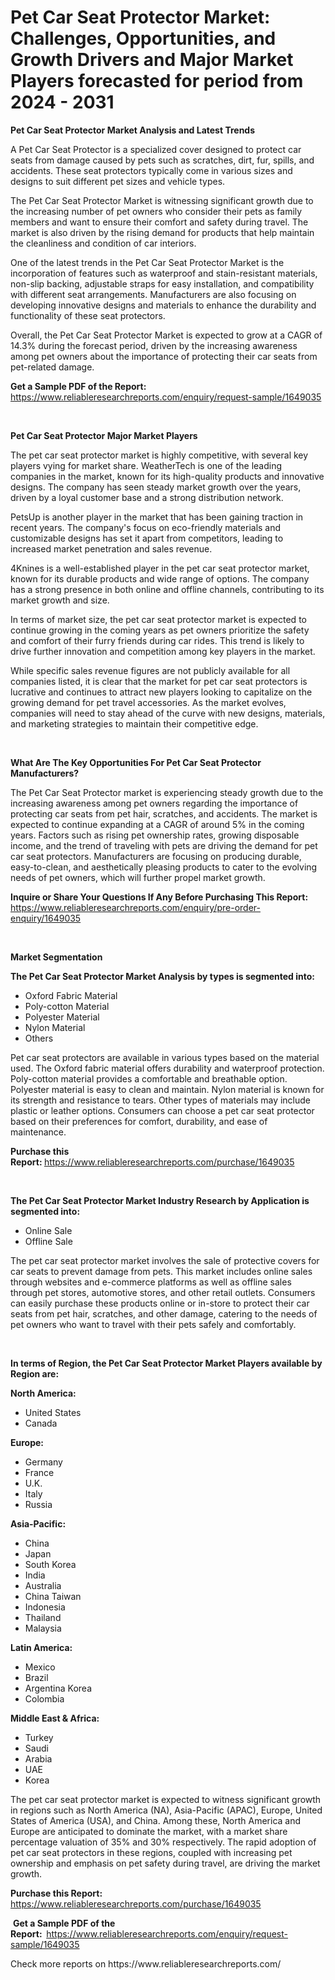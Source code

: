 <p><h1>Pet Car Seat Protector Market: Challenges, Opportunities, and Growth Drivers and Major Market Players forecasted for period from 2024 - 2031</h1></p><p><strong>Pet Car Seat Protector Market Analysis and Latest Trends</strong></p>
<p><p>A Pet Car Seat Protector is a specialized cover designed to protect car seats from damage caused by pets such as scratches, dirt, fur, spills, and accidents. These seat protectors typically come in various sizes and designs to suit different pet sizes and vehicle types.</p><p>The Pet Car Seat Protector Market is witnessing significant growth due to the increasing number of pet owners who consider their pets as family members and want to ensure their comfort and safety during travel. The market is also driven by the rising demand for products that help maintain the cleanliness and condition of car interiors.</p><p>One of the latest trends in the Pet Car Seat Protector Market is the incorporation of features such as waterproof and stain-resistant materials, non-slip backing, adjustable straps for easy installation, and compatibility with different seat arrangements. Manufacturers are also focusing on developing innovative designs and materials to enhance the durability and functionality of these seat protectors.</p><p>Overall, the Pet Car Seat Protector Market is expected to grow at a CAGR of 14.3% during the forecast period, driven by the increasing awareness among pet owners about the importance of protecting their car seats from pet-related damage.</p></p>
<p><strong>Get a Sample PDF of the Report:&nbsp;</strong> <a href="https://www.reliableresearchreports.com/enquiry/request-sample/1649035">https://www.reliableresearchreports.com/enquiry/request-sample/1649035</a></p>
<p>&nbsp;</p>
<p><strong>Pet Car Seat Protector Major Market Players</strong></p>
<p><p>The pet car seat protector market is highly competitive, with several key players vying for market share. WeatherTech is one of the leading companies in the market, known for its high-quality products and innovative designs. The company has seen steady market growth over the years, driven by a loyal customer base and a strong distribution network.</p><p>PetsUp is another player in the market that has been gaining traction in recent years. The company's focus on eco-friendly materials and customizable designs has set it apart from competitors, leading to increased market penetration and sales revenue.</p><p>4Knines is a well-established player in the pet car seat protector market, known for its durable products and wide range of options. The company has a strong presence in both online and offline channels, contributing to its market growth and size.</p><p>In terms of market size, the pet car seat protector market is expected to continue growing in the coming years as pet owners prioritize the safety and comfort of their furry friends during car rides. This trend is likely to drive further innovation and competition among key players in the market.</p><p>While specific sales revenue figures are not publicly available for all companies listed, it is clear that the market for pet car seat protectors is lucrative and continues to attract new players looking to capitalize on the growing demand for pet travel accessories. As the market evolves, companies will need to stay ahead of the curve with new designs, materials, and marketing strategies to maintain their competitive edge.</p></p>
<p>&nbsp;</p>
<p><strong>What Are The Key Opportunities For Pet Car Seat Protector Manufacturers?</strong></p>
<p><p>The Pet Car Seat Protector market is experiencing steady growth due to the increasing awareness among pet owners regarding the importance of protecting car seats from pet hair, scratches, and accidents. The market is expected to continue expanding at a CAGR of around 5% in the coming years. Factors such as rising pet ownership rates, growing disposable income, and the trend of traveling with pets are driving the demand for pet car seat protectors. Manufacturers are focusing on producing durable, easy-to-clean, and aesthetically pleasing products to cater to the evolving needs of pet owners, which will further propel market growth.</p></p>
<p><strong>Inquire or Share Your Questions If Any Before Purchasing This Report:</strong> <a href="https://www.reliableresearchreports.com/enquiry/pre-order-enquiry/1649035">https://www.reliableresearchreports.com/enquiry/pre-order-enquiry/1649035</a></p>
<p>&nbsp;</p>
<p><strong>Market Segmentation</strong></p>
<p><strong>The Pet Car Seat Protector Market Analysis by types is segmented into:</strong></p>
<p><ul><li>Oxford Fabric Material</li><li>Poly-cotton Material</li><li>Polyester Material</li><li>Nylon Material</li><li>Others</li></ul></p>
<p><p>Pet car seat protectors are available in various types based on the material used. The Oxford fabric material offers durability and waterproof protection. Poly-cotton material provides a comfortable and breathable option. Polyester material is easy to clean and maintain. Nylon material is known for its strength and resistance to tears. Other types of materials may include plastic or leather options. Consumers can choose a pet car seat protector based on their preferences for comfort, durability, and ease of maintenance.</p></p>
<p><strong>Purchase this Report:&nbsp;</strong><a href="https://www.reliableresearchreports.com/purchase/1649035">https://www.reliableresearchreports.com/purchase/1649035</a></p>
<p>&nbsp;</p>
<p><strong>The Pet Car Seat Protector Market Industry Research by Application is segmented into:</strong></p>
<p><ul><li>Online Sale</li><li>Offline Sale</li></ul></p>
<p><p>The pet car seat protector market involves the sale of protective covers for car seats to prevent damage from pets. This market includes online sales through websites and e-commerce platforms as well as offline sales through pet stores, automotive stores, and other retail outlets. Consumers can easily purchase these products online or in-store to protect their car seats from pet hair, scratches, and other damage, catering to the needs of pet owners who want to travel with their pets safely and comfortably.</p></p>
<p>&nbsp;</p>
<p><strong>In terms of Region, the Pet Car Seat Protector Market Players available by Region are:</strong></p>
<p>
    <p> <strong> North America: </strong>
        <ul>
            <li>United States</li>
            <li>Canada</li>
        </ul>
        </p> 
    <p> <strong> Europe: </strong>
        <ul>
            <li>Germany</li>
            <li>France</li>
            <li>U.K.</li>
            <li>Italy</li>
            <li>Russia</li>
        </ul>
        </p> 
    <p> <strong> Asia-Pacific: </strong>
        <ul>
            <li>China</li>
            <li>Japan</li>
            <li>South Korea</li>
            <li>India</li>
            <li>Australia</li>
            <li>China Taiwan</li>
            <li>Indonesia</li>
            <li>Thailand</li>
            <li>Malaysia</li>
        </ul>
        </p> 
    <p> <strong> Latin America: </strong>
        <ul>
            <li>Mexico</li>
            <li>Brazil</li>
            <li>Argentina Korea</li>
            <li>Colombia</li>
        </ul>
        </p> 
    <p> <strong> Middle East & Africa: </strong>
        <ul>
            <li>Turkey</li>
            <li>Saudi</li>
            <li>Arabia</li>
            <li>UAE</li>
            <li>Korea</li>
        </ul>
    </p>
    </p>
<p><p>The pet car seat protector market is expected to witness significant growth in regions such as North America (NA), Asia-Pacific (APAC), Europe, United States of America (USA), and China. Among these, North America and Europe are anticipated to dominate the market, with a market share percentage valuation of 35% and 30% respectively. The rapid adoption of pet car seat protectors in these regions, coupled with increasing pet ownership and emphasis on pet safety during travel, are driving the market growth.</p></p>
<p><strong>Purchase this Report: </strong><a href="https://www.reliableresearchreports.com/purchase/1649035">https://www.reliableresearchreports.com/purchase/1649035</a></p>
<p>&nbsp;<strong>Get a Sample PDF of the Report:&nbsp;&nbsp;</strong><a href="https://www.reliableresearchreports.com/enquiry/request-sample/1649035">https://www.reliableresearchreports.com/enquiry/request-sample/1649035</a></p>
<p><strong></strong></p>
<p>Check more reports on https://www.reliableresearchreports.com/</p>